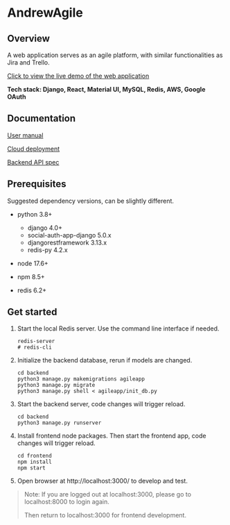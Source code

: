 # AndrewAgile

## Overview

A web application serves as an agile platform, with similar functionalities as Jira and Trello.

[Click to view the live demo of the web application](https://www.andrewagile.com/)

**Tech stack: Django, React, Material UI, MySQL, Redis, AWS, Google OAuth**

## Documentation

[User manual](frontend/src/UserManual.md)

[Cloud deployment](backend/Deployment.md)

[Backend API spec](backend/README.md)

## Prerequisites

Suggested dependency versions, can be slightly different.

+ python 3.8+
  + django 4.0+
  + social-auth-app-django 5.0.x
  + djangorestframework 3.13.x
  + redis-py 4.2.x
  
+ node 17.6+
+ npm 8.5+
+ redis 6.2+

## Get started

1. Start the local Redis server. Use the command line interface if needed.

   ```shell
   redis-server
   # redis-cli
   ```

2. Initialize the backend database, rerun if models are changed.

   ```shell
   cd backend
   python3 manage.py makemigrations agileapp
   python3 manage.py migrate
   python3 manage.py shell < agileapp/init_db.py
   ```

3. Start the backend server, code changes will trigger reload.

   ```shell
   cd backend
   python3 manage.py runserver
   ```

4. Install frontend node packages. Then start the frontend app, code changes will trigger reload.

   ```shell
   cd frontend
   npm install
   npm start
   ```

5. Open browser at http://localhost:3000/ to develop and test.

> Note: If you are logged out at localhost:3000, please go to localhost:8000 to login again.
>
> Then return to localhost:3000 for frontend development.

